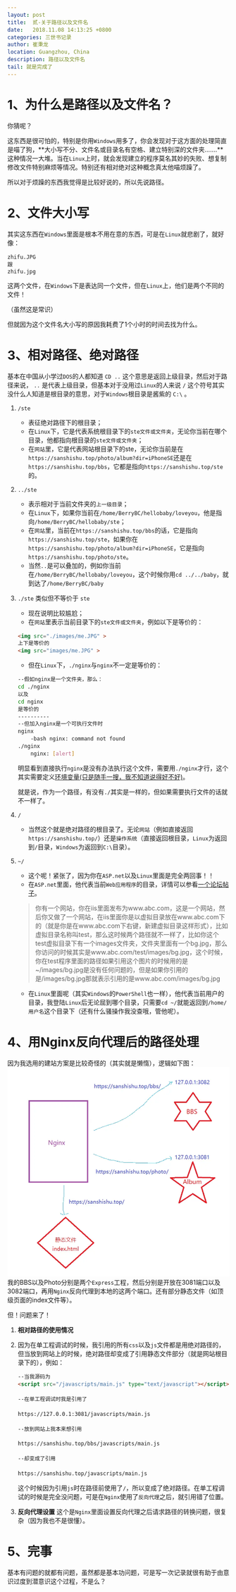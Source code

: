 ```yaml
---
layout: post
title:  贰-关于路径以及文件名
date:   2018.11.08 14:13:25 +0800
categories: 三世书记录
author: 崔秉龙
location: Guangzhou, China
description: 路径以及文件名
tail: 就是完成了
---
```

# 1、为什么是路径以及文件名？

你猜呢？

这东西是很可怕的，特别是你用```Windows```用多了，你会发现对于这方面的处理简直是喵了狗，**大小写不分、文件名或目录名有空格、建立特别深的文件夹.......**这种情况一大堆。当在```Linux```上时，就会发现建立的程序莫名其妙的失败、想复制修改文件特别麻烦等情况。特别还有相对绝对这种概念真太他喵烦躁了。

所以对于烦躁的东西我觉得是比较好说的，所以先说路径。

# 2、文件大小写

其实这东西在```Windows```里面是根本不用在意的东西，可是在```Linux```就悲剧了，就好像：

```
zhifu.JPG
跟
zhifu.jpg
```

这两个文件，在```Windows```下是表达同一个文件，但在```Linux```上，他们是两个不同的文件！

（虽然这是常识）

但就因为这个文件名大小写的原因我耗费了1个小时的时间去找为什么。

# 3、相对路径、绝对路径

基本在中国从小学过```DOS```的人都知道  ```CD ..```  这个意思是返回上级目录，然后对于路径来说， ```..``` 是代表上级目录，但基本对于没用过```Linux```的人来说 ```/``` 这个符号其实没什么人知道是根目录的意思，对于```Windows```根目录是酱紫的 ```C:\``` 。

1. ```/ste```
    - 表征绝对路径下的根目录；
    - 在```Linux```下，它是代表系统根目录下的```ste文件或文件夹```，无论你当前在哪个目录，他都指向根目录的```ste文件或文件夹```；
    - 在```网站```里，它是代表网站根目录下的ste，无论你当前是在```https://sanshishu.top/photo/album?dir=iPhoneSE```还是在```https://sanshishu.top/bbs```，它都是指向```https://sanshishu.top/ste```的。

2. ```../ste```
    - 表示相对于当前文件夹的```上一级目录```；
    - 在```Linux```下，如果你当前在```/home/BerryBC/hellobaby/loveyou```，他是指向```/home/BerryBC/hellobaby/ste```；
    - 在```网站```里，当前在```https://sanshishu.top/bbs```的话，它是指向```https://sanshishu.top/ste```，如果你在```https://sanshishu.top/photo/album?dir=iPhoneSE```，它是指向```https://sanshishu.top/photo/ste```。
    - 当然```..```是可以叠加的，例如你当前在```/home/BerryBC/hellobaby/loveyou```，这个时候你用```cd ../../baby```，就到达了```/home/BerryBC/baby```

3. ```./ste``` 类似但不等价于 ```ste```
    - 现在说明比较尴尬；
    - 在```网站```里表示当前目录下的```ste文件或文件夹```，例如以下是等价的：
    ```html
    <img src="./images/me.JPG" >
    上下是等价的
    <img src="images/me.JPG" >
    ```
   - 但在```Linux```下，```./nginx```与```nginx```不一定是等价的：
    ```Bash
    --假如nginx是一个文件夹，那么：
    cd ./nginx
    以及
    cd nginx
    是等价的
    ----------
    --但加入nginx是一个可执行文件时
    nginx
        -bash nginx: command not found
    ./nginx
        nginx: [alert]
    ````

    明显看到直接执行```nginx```是没有办法执行这个文件，需要用```./nginx```才行，这个其实需要定义[环境变量(只是随手一搜，我不知道说得好不好)](https://blog.csdn.net/LF_2016/article/details/53843580)。

    就是说，作为一个路径，有没有```./```其实是一样的，但如果需要执行文件的话就不一样了。

4. ```/```
    - 当然这个就是绝对路径的根目录了。无论```网站```（例如直接返回```https://sanshishu.top/```）还是```操作系统```（直接返回根目录，```Linux```为返回到```/```目录，```Windows```为返回到```C:\```目录）。

5. ```~/```
    - 这个呢！紧张了，因为你在```ASP.net```以及```Linux```里面是完全两回事！！
    - 在```ASP.net```里面，他代表当前```Web应用程序```的目录，详情可以参看[一个论坛帖子]([/photo/InPost/14763760-819d378c30955ae3.png](https://bbs.csdn.net/topics/390684664/))。
    > 你有一个网站，你在iis里面发布为www.abc.com，这是一个网站，然后你又做了一个网站，在iis里面你是以虚拟目录放在www.abc.com下的（就是你是在www.abc.com下右键，新建虚拟目录这样形式），比如虚拟目录名称叫test，那么这时候两个路径就不一样了，比如你这个 test虚拟目录下有一个images文件夹，文件夹里面有一个bg.jpg，那么你访问的时候其实是www.abc.com/test/images/bg.jpg，这个时候，你在test程序里面的路径如果引用这个图片的时候用的是~/images/bg.jpg是没有任何问题的，但是如果你引用的是/images/bg.jpg那就表示引用的是www.abc.com/images/bg.jpg

    - 在```Linux```里面呢（其实```Windows```的```PowerShell```也一样），他代表当前用户的目录，我登陆```Linux```后无论屈到哪个目录，只需要```cd ~/```就能返回到```/home/用户名```这个目录下（还有什么骚操作我没查哦，管他呢）。

# 4、用Nginx反向代理后的路径处理

因为我选用的建站方案是比较奇怪的（其实就是懒惰），逻辑如下图：
![好尴尬的图片](/photo/InPost/14763760-819d378c30955ae3.png)
我的BBS以及Photo分别是两个```Express```工程，然后分别是开放在3081端口以及3082端口，再用```Nginx```反向代理到本地的这两个端口。还有部分静态文件（如顶级页面的index文件等）。

但！问题来了！

1. **相对路径的使用情况**
2. 因为在单工程调试的时候，我引用的所有```css```以及```js```文件都是用绝对路径的，但当放到网站上的时候，绝对路径却变成了引用静态文件部分（就是网站根目录下的），例如：
    ```html
    --当我源码为
    <script src="/javascripts/main.js" type="text/javascript"></script>

    --在单工程调试时我是引用了

    https://127.0.0.1:3081/javascripts/main.js

    --放到网站上我本来想引用

    https://sanshishu.top/bbs/javascripts/main.js

    --却变成了引用

    https://sanshishu.top/javascripts/main.js

    ```
    这个时候因为引用```js```时在路径前使用了```/```，所以变成了绝对路径。在单工程调试的时候是完全没问题，可是在```Nginx```使用了```反向代理```之后，就引用错了位置。

3. **反向代理设置**
    这个是```Nginx```里面设置反向代理之后请求路径的转换问题，很复杂（因为我也不是很懂）。

# 5、完事

基本有问题的就都有问题，虽然都是基本功问题，可是写一次记录就很有助于由意识过度到潜意识这个过程，不是么？